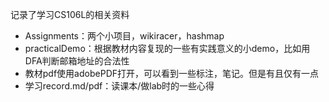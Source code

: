 记录了学习CS106L的相关资料

- Assignments：两个小项目，wikiracer，hashmap
- practicalDemo：根据教材内容复现的一些有实践意义的小demo，比如用DFA判断邮箱地址的合法性
- 教材pdf使用adobePDF打开，可以看到一些标注，笔记。但是有且仅有一点
- 学习record.md/pdf：读课本/做lab时的一些心得